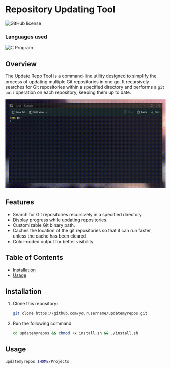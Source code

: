 # Repository Updating Tool

![GitHub license](https://img.shields.io/badge/license-MIT-blue.svg) 
### Languages used
![C Program](https://img.shields.io/badge/C-00599C?style=for-the-badge&logo=c&logoColor=white)
## Overview

The Update Repo Tool is a command-line utility designed to simplify the process of updating multiple Git repositories in one go. It recursively searches for Git repositories within a specified directory and performs a `git pull` operation on each repository, keeping them up to date.

![Product Video](./images/product-video.gif)


## Features

- Search for Git repositories recursively in a specified directory.
- Display progress while updating repositories.
- Customizable Git binary path.
- Caches the location of the git repositories so that it can run faster, unless the cache has been cleared.
- Color-coded output for better visibility.

## Table of Contents

- [Installation](#installation)
- [Usage](#usage)

## Installation

1. Clone this repository:

   ```bash
   git clone https://github.com/yourusername/updatemyrepos.git
   ```
2. Run the following command
   ```bash
   cd updatemyrepos && chmod +x install.sh && ./install.sh
   ```

## Usage

```bash
updatemyrepos $HOME/Projects
```
